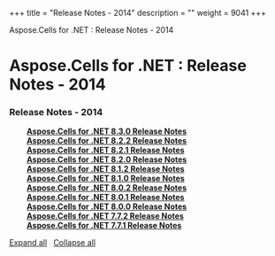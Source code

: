 +++
title = "Release Notes - 2014" 
description = "" 
weight = 9041 
+++

Aspose.Cells for .NET : Release Notes - 2014  

# Aspose.Cells for .NET : Release Notes - 2014


### Release Notes - 2014

&nbsp;&nbsp;&nbsp;&nbsp;&nbsp;&nbsp;&nbsp;&nbsp;[**Aspose.Cells for .NET 8.3.0 Release Notes**](https://docs2.aspose.com/cells/net/releasenotes/releasenotes-2014/aspose.cells+for+.net+8.3.0+release+notes)    
&nbsp;&nbsp;&nbsp;&nbsp;&nbsp;&nbsp;&nbsp;&nbsp;[**Aspose.Cells for .NET 8.2.2 Release Notes**](https://docs2.aspose.com/cells/net/releasenotes/releasenotes-2014/aspose.cells+for+.net+8.2.2+release+notes)    
&nbsp;&nbsp;&nbsp;&nbsp;&nbsp;&nbsp;&nbsp;&nbsp;[**Aspose.Cells for .NET 8.2.1 Release Notes**](https://docs2.aspose.com/cells/net/releasenotes/releasenotes-2014/aspose.cells+for+.net+8.2.1+release+notes)    
&nbsp;&nbsp;&nbsp;&nbsp;&nbsp;&nbsp;&nbsp;&nbsp;[**Aspose.Cells for .NET 8.2.0 Release Notes**](https://docs2.aspose.com/cells/net/releasenotes/releasenotes-2014/aspose.cells+for+.net+8.2.0+release+notes)    
&nbsp;&nbsp;&nbsp;&nbsp;&nbsp;&nbsp;&nbsp;&nbsp;[**Aspose.Cells for .NET 8.1.2 Release Notes**](https://docs2.aspose.com/cells/net/releasenotes/releasenotes-2014/aspose.cells+for+.net+8.1.2+release+notes)    
&nbsp;&nbsp;&nbsp;&nbsp;&nbsp;&nbsp;&nbsp;&nbsp;[**Aspose.Cells for .NET 8.1.0 Release Notes**](https://docs2.aspose.com/cells/net/releasenotes/releasenotes-2014/aspose.cells+for+.net+8.1.0+release+notes)    
&nbsp;&nbsp;&nbsp;&nbsp;&nbsp;&nbsp;&nbsp;&nbsp;[**Aspose.Cells for .NET 8.0.2 Release Notes**](https://docs2.aspose.com/cells/net/releasenotes/releasenotes-2014/aspose.cells+for+.net+8.0.2+release+notes)    
&nbsp;&nbsp;&nbsp;&nbsp;&nbsp;&nbsp;&nbsp;&nbsp;[**Aspose.Cells for .NET 8.0.1 Release Notes**](https://docs2.aspose.com/cells/net/releasenotes/releasenotes-2014/aspose.cells+for+.net+8.0.1+release+notes)    
&nbsp;&nbsp;&nbsp;&nbsp;&nbsp;&nbsp;&nbsp;&nbsp;[**Aspose.Cells for .NET 8.0.0 Release Notes**](https://docs2.aspose.com/cells/net/releasenotes/releasenotes-2014/aspose.cells+for+.net+8.0.0+release+notes)    
&nbsp;&nbsp;&nbsp;&nbsp;&nbsp;&nbsp;&nbsp;&nbsp;[**Aspose.Cells for .NET 7.7.2 Release Notes**](https://docs2.aspose.com/cells/net/releasenotes/releasenotes-2014/aspose.cells+for+.net+7.7.2+release+notes)    
&nbsp;&nbsp;&nbsp;&nbsp;&nbsp;&nbsp;&nbsp;&nbsp;[**Aspose.Cells for .NET 7.7.1 Release Notes**](https://docs2.aspose.com/cells/net/releasenotes/releasenotes-2014/aspose.cells+for+.net+7.7.1+release+notes)    

[Expand all](#)   [Collapse all](#)

           

